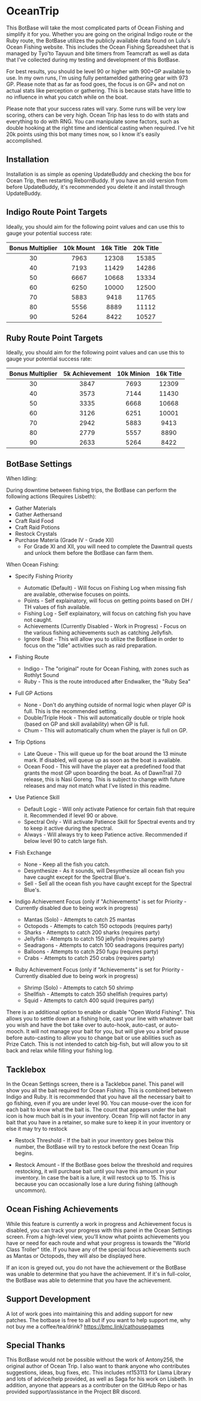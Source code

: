 
# OceanTrip

This BotBase will take the most complicated parts of Ocean Fishing and simplify it for you. Whether you are going on the original Indigo route or the Ruby route, the BotBase utilizes the publicly available data found on Lulu's Ocean Fishing website. This includes the Ocean Fishing Spreadsheet that is managed by Tyo'to Tayuun and bite timers from Teamcraft as well as data that I've collected during my testing and development of this BotBase.

For best results, you should be level 90 or higher with 900+GP available to use. In my own runs, I'm using fully pentamelded gathering gear with 973 GP. Please note that as far as food goes, the focus is on GP+ and not on actual stats like perception or gathering. This is because stats have little to no influence in what you catch while on the boat.

Please note that your success rates will vary. Some runs will be very low scoring, others can be very high. Ocean Trip has less to do with stats and everything to do with RNG. You can manipulate some factors, such as double hooking at the right time and identical casting when required. I've hit 20k points using this bot many times now, so I know it's easily accomplished.

## Installation

Installation is as simple as opening UpdateBuddy and checking the box for Ocean Trip, then restarting RebornBuddy. If you have an old version from before UpdateBuddy, it's recommended you delete it and install through UpdateBuddy.


## Indigo Route Point Targets
Ideally, you should aim for the following point values and can use this to gauge your potential success rate:

| Bonus Multiplier | 10k Mount | 16k Title | 20k Title |
| :--------------: | :-------: | :-------: | :-------: |
| 30 | 7963 | 12308 | 15385 |
| 40 | 7193 | 11429 | 14286 |
| 50 | 6667 | 10668 | 13334 |
| 60 | 6250 | 10000 | 12500 |
| 70 | 5883 | 9418 | 11765 |
| 80 | 5556 | 8889 | 11112 |
| 90 | 5264 | 8422 | 10527 |


## Ruby Route Point Targets
Ideally, you should aim for the following point values and can use this to gauge your potential success rate:

| Bonus Multiplier | 5k Achievement | 10k Minion | 16k Title |
| :--------------: | :-------: | :-------: | :-------: |
| 30 | 3847 | 7693 | 12309 |
| 40 | 3573 | 7144 | 11430 |
| 50 | 3335 | 6668 | 10668 |
| 60 | 3126 | 6251 | 10001 |
| 70 | 2942 | 5883 | 9413 |
| 80 | 2779 | 5557 | 8890 |
| 90 | 2633 | 5264 | 8422 |


## BotBase Settings
When Idling:

During downtime between fishing trips, the BotBase can perform the following actions (Requires Lisbeth):
* Gather Materials
* Gather Aethersand
* Craft Raid Food
* Craft Raid Potions
* Restock Crystals
* Purchase Materia (Grade IV - Grade XII)
	* For Grade XI and XII, you will need to complete the Dawntrail quests and unlock them before the BotBase can farm them.

When Ocean Fishing:
* Specify Fishing Priority
	* Automatic (Default) - Will focus on Fishing Log when missing fish are available, otherwise focuses on points.
	* Points - Self explainatory, will focus on getting points based on DH / TH values of fish available.
	* Fishing Log - Self explainatory, will focus on catching fish you have not caught.
	* Achievements (Currently Disabled - Work in Progress) - Focus on the various fishing achievements such as catching Jellyfish.
	* Ignore Boat - This will allow you to utilize the BotBase in order to focus on the "Idle" activities such as raid preparation.

* Fishing Route
	* Indigo - The "original" route for Ocean Fishing, with zones such as Rothlyt Sound
	* Ruby - This is the route introduced after Endwalker, the "Ruby Sea"
* Full GP Actions 
	* None - Don't do anything outside of normal logic when player GP is full. This is the recommended setting.
	* Double/Triple Hook - This will automatically double or triple hook (based on GP and skill availability) when GP is full.
	* Chum - This will automatically chum when the player is full on GP.
* Trip Options
	* Late Queue - This will queue up for the boat around the 13 minute mark. If disabled, will queue up as soon as the boat is available.
	* Ocean Food - This will have the player eat a predefined food that grants the most GP upon boarding the boat. As of DawnTrail 7.0 release, this is Nasi Goreng. This is subject to change with future releases and may not match what I've listed in this readme.

* Use Patience Skill
	* Default Logic - Will only activate Patience for certain fish that require it. Recommended if level 90 or above.
	* Spectral Only - Will activate Patience Skill for Spectral events and try to keep it active during the spectral.
	* Always - Will always try to keep Patience active. Recommended if below level 90 to catch large fish.

* Fish Exchange
	* None - Keep all the fish you catch.
	* Desynthesize - As it sounds, will Desynthesize all ocean fish you have caught except for the Spectral Blue's.
	* Sell - Sell all the ocean fish you have caught except for the Spectral Blue's.
	
* Indigo Achievement Focus (only if "Achievements" is set for Priority - Currently disabled due to being work in progress)
	* Mantas (Solo) - Attempts to catch 25 mantas
	* Octopods - Attempts to catch 150 octopods (requires party)
	* Sharks - Attempts to catch 200 sharks (requires party)
	* Jellyfish - Attempts to catch 150 jellyfish (requires party)
	* Seadragons - Attempts to catch 100 seadragons (requires party)
	* Balloons - Attempts to catch 250 fugu (requires party)
	* Crabs - Attempts to catch 250 crabs (requires party)

* Ruby Achievement Focus (only if "Achievements" is set for Priority - Currently disabled due to being work in progress)
	* Shrimp (Solo) - Attempts to catch 50 shrimp
	* Shellfish - Attempts to catch 350 shellfish (requires party)
	* Squid - Attempts to catch 400 squid (requires party)

There is an additional option to enable or disable "Open World Fishing". This allows you to settle down at a fishing hole, cast your line with whatever bait you wish and have the bot take over to auto-hook, auto-cast, or auto-mooch. It will not manage your bait for you, but will give you a brief pause before auto-casting to allow you to change bait or use abilities such as Prize Catch. This is not intended to catch big-fish, but will allow you to sit back and relax while filling your fishing log.


## Tacklebox

In the Ocean Settings screen, there is a Tacklebox panel. This panel will show you all the bait required for Ocean Fishing. This is combined between Indigo and Ruby. It is recommended that you have all the necessary bait to go fishing, even if you are under level 90. You can mouse-over the icon for each bait to know what the bait is. The count that appears under the bait icon is how much bait is in your inventory. Ocean Trip will not factor in any bait that you have in a retainer, so make sure to keep it in your inventory or else it may try to restock

* Restock Threshold - If the bait in your inventory goes below this number, the BotBase will try to restock before the next Ocean Trip begins.

* Restock Amount - If the BotBase goes below the threshold and requires restocking, it will purchase bait until you have this amount in your inventory. In case the bait is a lure, it will restock up to 15. This is because you can occasionally lose a lure during fishing (although uncommon).


## Ocean Fishing Achievements

While this feature is currently a work in progress and Achievement focus is disabled, you can track your progress with this panel in the Ocean Settings screen. From a high-level view, you'll know what points achievements you have or need for each route and what your progress is towards the "World Class Troller" title. If you have any of the special focus achievements such as Mantas or Octopods, they will also be displayed here.

If an icon is greyed out, you do not have the achievement or the BotBase was unable to determine that you have the achievement. If it's in full-color, the BotBase was able to determine that you have the achievement.


## Support Development

A lot of work goes into maintaining this and adding support for new patches. The botbase is free to all but if you want to help support me, why not buy me a coffee/tea/drink? 
https://bmc.link/cathousegames


## Special Thanks

This BotBase would not be possible without the work of Antony256, the original author of Ocean Trip. I also want to thank anyone who contributes suggestions, ideas, bug fixes, etc. This includes nt153113 for Llama Library and lots of advice/help provided, as well as Saga for his work on Lisbeth. In addition, anyone that appears as a contributer on the GitHub Repo or has provided support/assistance in the Project BR discord.
